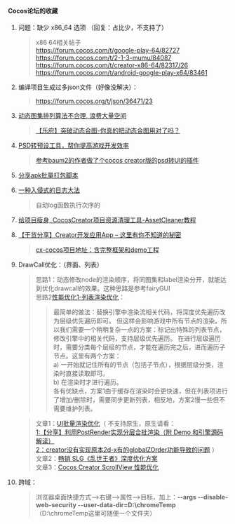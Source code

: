 #### Cocos论坛的收藏

1. 问题：缺少 x86_64 选项 （回复：占比少，不支持了）  
    > x86 64相关帖子  
    > https://forum.cocos.com/t/google-play-64/82727  
    > https://forum.cocos.com/t/2-1-3-mumu/84087  
    > https://forum.cocos.com/t/creator-x86-64/82317/26  
    > https://forum.cocos.com/t/android-google-play-x64/83461  
2. 编译项目生成过多json文件（好像没解决）：
    > https://forum.cocos.org/t/json/36471/23  
3. [动态图集排列算法不合理, 浪费大量空间](https://forum.cocos.org/t/topic/135586)  
    > [【乐府】突破动态合图-你真的把动态合图用对了吗？](https://forum.cocos.org/t/topic/98157)  
4. [PSD转预设工具，帮你提高游戏开发效率](https://forum.cocos.org/t/psd/78660)  
    > [参考baum2的作者做了个cocos creator版的psd转UI的插件](https://forum.cocos.org/t/baum2-cocos-creator-psd-ui/78031)  
5. [分享apk批量打包脚本](https://forum.cocos.org/t/topic/138593)  
6. [一种入侵式的日志大法](http://lamyoung.com/javascript/2020/12/30/log/)   
    > 自动log函数执行次序的
7. [给项目瘦身, CocosCreator项目资源清理工具-AssetCleaner教程](https://forum.cocos.org/t/cocoscreator-assetcleaner/83747/1)  
8. [【干货分享】Creator开发应用App – 这里有你不知道的秘密](https://forum.cocos.org/t/topic/114696)  
    >  [cx-cocos项目地址：含完整框架和demo工程](https://github.com/blanking003/cx-cocos)  
9. DrawCall优化：（界面、列表）
    > 思路1：动态修改node的渲染顺序，将同图集和label渲染分开，就能达到优化drawcall的效果。这种思路是参考fairyGUI  
    > 思路2[性能优化1-列表渲染优化](https://forum.cocos.org/t/topic/133526)：  
    >> 最简单的做法：替换引擎中渲染流相关代码，将深度优先遍历改为层级优先遍历即可。
但这样会影响游戏中所有节点的渲染。所以我们需要一个稍稍复杂一点的方案：标记出特殊的列表节点，修改引擎中的相关代码，支持层级优先遍历。
在进行层级遍历时，需要分类每个层级的节点，才能在遍历完之后，进而遍历子节点。这里有两个方案：  
    a) 一开始就记住所有的节点（包括子节点），根据层级分类，渲染时直接读取即可。  
    b) 在渲染时才进行遍历。  
    各有优缺点，方案1由于缓存在渲染时会更快速，但在列表项进行了增加/删除时，需要同步更新列表，相反地，方案2慢一些但不需要维护列表。  

    > 文章1：[UI批量渲染优化](https://forum.cocos.org/t/ui/80026)（ 不支持原生，原生请看：   
    [1:【分享】利用PostRender实现分层合批渲染（附 Demo 和引擎源码解读）](https://forum.cocos.org/t/postrender-demo/95201)   
    [2：creator没有实现原本2d-x有的globalZOrder功能导致的问题](https://forum.cocos.org/t/creator-2d-x-globalzorder/93512) ）    
    文章2：[畅销 SLG《乱世王者》深度优化方案](https://mp.weixin.qq.com/s/4l12h5R7R23XlnstQuo9LA)  
    文章3：[Cocos Creator ScrollView 性能优化](https://mp.weixin.qq.com/s/XjjwbmCzTQZd6snN82Q8jA) 

10. 跨域： 
    > 浏览器桌面快捷方式-->右键-->属性-->目标，加上：**--args --disable-web-security  --user-data-dir=D:\chromeTemp**  （D:\chromeTemp这里可随便一个文件夹）
